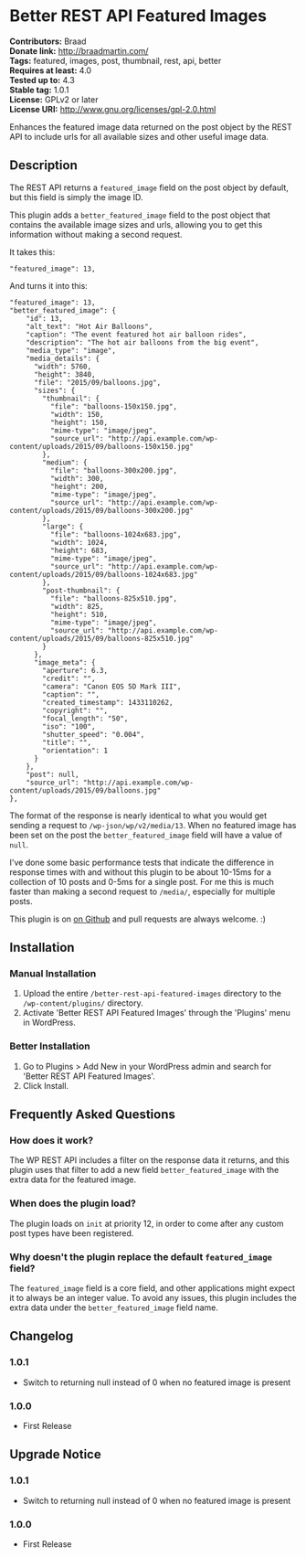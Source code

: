# Better REST API Featured Images #
**Contributors:** Braad  
**Donate link:** http://braadmartin.com/  
**Tags:** featured, images, post, thumbnail, rest, api, better  
**Requires at least:** 4.0  
**Tested up to:** 4.3  
**Stable tag:** 1.0.1  
**License:** GPLv2 or later  
**License URI:** http://www.gnu.org/licenses/gpl-2.0.html  

Enhances the featured image data returned on the post object by the REST API to include urls for all available sizes and other useful image data.

## Description ##

The REST API returns a `featured_image` field on the post object by default, but this field is simply the image ID.

This plugin adds a `better_featured_image` field to the post object that contains the available image sizes and urls, allowing you to get this information without making a second request.

It takes this:


	"featured_image": 13,


And turns it into this:


	"featured_image": 13,
	"better_featured_image": {
	    "id": 13,
	    "alt_text": "Hot Air Balloons",
	    "caption": "The event featured hot air balloon rides",
	    "description": "The hot air balloons from the big event",
	    "media_type": "image",
	    "media_details": {
	      "width": 5760,
	      "height": 3840,
	      "file": "2015/09/balloons.jpg",
	      "sizes": {
	        "thumbnail": {
	          "file": "balloons-150x150.jpg",
	          "width": 150,
	          "height": 150,
	          "mime-type": "image/jpeg",
	          "source_url": "http://api.example.com/wp-content/uploads/2015/09/balloons-150x150.jpg"
	        },
	        "medium": {
	          "file": "balloons-300x200.jpg",
	          "width": 300,
	          "height": 200,
	          "mime-type": "image/jpeg",
	          "source_url": "http://api.example.com/wp-content/uploads/2015/09/balloons-300x200.jpg"
	        },
	        "large": {
	          "file": "balloons-1024x683.jpg",
	          "width": 1024,
	          "height": 683,
	          "mime-type": "image/jpeg",
	          "source_url": "http://api.example.com/wp-content/uploads/2015/09/balloons-1024x683.jpg"
	        },
	        "post-thumbnail": {
	          "file": "balloons-825x510.jpg",
	          "width": 825,
	          "height": 510,
	          "mime-type": "image/jpeg",
	          "source_url": "http://api.example.com/wp-content/uploads/2015/09/balloons-825x510.jpg"
	        }
	      },
	      "image_meta": {
	        "aperture": 6.3,
	        "credit": "",
	        "camera": "Canon EOS 5D Mark III",
	        "caption": "",
	        "created_timestamp": 1433110262,
	        "copyright": "",
	        "focal_length": "50",
	        "iso": "100",
	        "shutter_speed": "0.004",
	        "title": "",
	        "orientation": 1
	      }
	    },
	    "post": null,
	    "source_url": "http://api.example.com/wp-content/uploads/2015/09/balloons.jpg"
	},


The format of the response is nearly identical to what you would get sending a request to `/wp-json/wp/v2/media/13`. When no featured image has been set on the post the `better_featured_image` field will have a value of `null`.

I've done some basic performance tests that indicate the difference in response times with and without this plugin to be about 10-15ms for a collection of 10 posts and 0-5ms for a single post. For me this is much faster than making a second request to `/media/`, especially for multiple posts.

This plugin is on [on Github](https://github.com/BraadMartin/better-rest-api-featured-images "Better REST API Featured Images") and pull requests are always welcome. :)

## Installation ##

### Manual Installation ###

1. Upload the entire `/better-rest-api-featured-images` directory to the `/wp-content/plugins/` directory.
1. Activate 'Better REST API Featured Images' through the 'Plugins' menu in WordPress.

### Better Installation ###

1. Go to Plugins > Add New in your WordPress admin and search for 'Better REST API Featured Images'.
1. Click Install.

## Frequently Asked Questions ##

### How does it work? ###

The WP REST API includes a filter on the response data it returns, and this plugin uses that filter to add a new field `better_featured_image` with the extra data for the featured image.

### When does the plugin load? ###

The plugin loads on `init` at priority 12, in order to come after any custom post types have been registered.

### Why doesn't the plugin replace the default `featured_image` field? ###

The `featured_image` field is a core field, and other applications might expect it to always be an integer value. To avoid any issues, this plugin includes the extra data under the `better_featured_image` field name.

## Changelog ##

### 1.0.1 ###
* Switch to returning null instead of 0 when no featured image is present

### 1.0.0 ###
* First Release

## Upgrade Notice ##

### 1.0.1 ###
* Switch to returning null instead of 0 when no featured image is present

### 1.0.0 ###
* First Release
